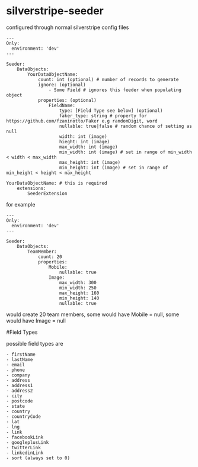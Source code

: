 # silverstripe-seeder

configured through normal silverstripe config files

    ---
    Only:
      environment: 'dev'
    ---
    
    Seeder:
        DataObjects:
            YourDataObjectName:
                count: int (optional) # number of records to generate
                ignore: (optional)
                    - Some Field # ignores this feeder when populating object
                properties: (optional)
                    FieldName:
                        type: [Field Type see below] (optional)
                        faker_type: string # property for https://github.com/fzaninotto/Faker e.g randomDigit, word
                        nullable: true|false # random chance of setting as null
                        width: int (image)
                        hieght: int (image)
                        max_width: int (image)
                        min_width: int (image) # set in range of min_width < width < max_width
                        max_height: int (image)
                        min_height: int (image) # set in range of min_height < height < max_height
                        
    YourDataObjectName: # this is required
        extensions:
            SeederExtension
            
            
for example

    ---
    Only:
      environment: 'dev'
    ---
    
    Seeder:
        DataObjects:
            TeamMember:
                count: 20
                properties:
                    Mobile:
                        nullable: true
                    Image:
                        max_width: 300 
                        min_width: 250
                        max_height: 160
                        min_height: 140
                        nullable: true

would create 20 team members, some would have Mobile = null, some would have Image = null

#Field Types

possible field types are

    - firstName
    - lastName
    - email
    - phone
    - company
    - address
    - address1
    - address2
    - city
    - postcode
    - state
    - country
    - countryCode
    - lat
    - lng
    - link
    - facebookLink
    - googleplusLink
    - twitterLink
    - linkedinLink
    - sort (always set to 0)
